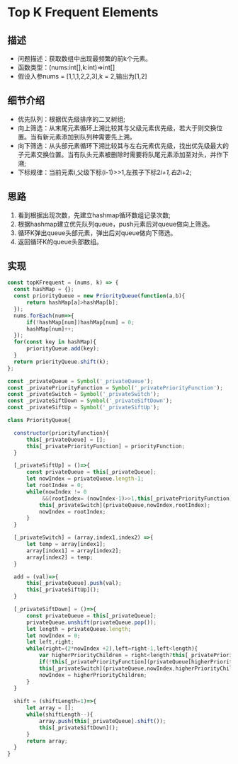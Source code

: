# Top K Frequent Elements
## 描述
- 问题描述：获取数组中出现最频繁的前k个元素。
- 函数类型：(nums:int[],k:int)=>int[]
- 假设入参nums = [1,1,1,2,2,3],k = 2,输出为[1,2]
## 细节介绍
- 优先队列：根据优先级排序的二叉树组;
- 向上筛选：从末尾元素循环上溯比较其与父级元素优先级，若大于则交换位置。当有新元素添加到队列种需要先上溯。
- 向下筛选：从头部元素循环下溯比较其与左右元素优先级，找出优先级最大的子元素交换位置。当有队头元素被删除时需要将队尾元素添加至对头，并作下溯;
- 下标规律：当前元素i,父级下标(i-1)>>1,左孩子下标2*i+1,右2*i+2;
## 思路
1. 看到根据出现次数，先建立hashmap循环数组记录次数;
2. 根据hashmap建立优先队列queue，push元素后对queue做向上筛选。
3. 循环K弹出queue头部元素，弹出后对queue做向下筛选。
4. 返回循环K的queue头部数组。
## 实现
  ```javascript
const topKFrequent = (nums, k) => {
    const hashMap = {};
    const priorityQueue = new PriorityQueue(function(a,b){
        return hashMap[a]>hashMap[b];
    });
    nums.forEach(num=>{
        if(!hashMap[num])hashMap[num] = 0;
        hashMap[num]++;
    });
    for(const key in hashMap){        
        priorityQueue.add(key); 
    }
    return priorityQueue.shift(k); 
};

const _privateQueue = Symbol('_privateQueue');
const _privatePriorityFunction = Symbol('_privatePriorityFunction');
const _privateSwitch = Symbol('_privateSwitch');
const _privateSiftDown = Symbol('_privateSiftDown');
const _privateSiftUp = Symbol('_privateSiftUp');

class PriorityQueue{

    constructor(priorityFunction){
        this[_privateQueue] = [];    
        this[_privatePriorityFunction] = priorityFunction;
    }

    [_privateSiftUp] = ()=>{
        const privateQueue = this[_privateQueue];
        let nowIndex = privateQueue.length-1;
        let rootIndex = 0;
        while(nowIndex != 0 
             &&(rootIndex= (nowIndex-1)>>1,this[_privatePriorityFunction](privateQueue[nowIndex],privateQueue[rootIndex]))){            
            this[_privateSwitch](privateQueue,nowIndex,rootIndex);
            nowIndex = rootIndex;
        }          
    }   

    [_privateSwitch] = (array,index1,index2) =>{
        let temp = array[index1];
        array[index1] = array[index2];
        array[index2] = temp;
    }

    add = (val)=>{
        this[_privateQueue].push(val);
        this[_privateSiftUp]();
    }

    [_privateSiftDown] = ()=>{        
        const privateQueue = this[_privateQueue];
        privateQueue.unshift(privateQueue.pop());
        let length = privateQueue.length;
        let nowIndex = 0;
        let left,right;
        while(right=(2*nowIndex +2),left=right-1,left<length){                      
            var higherPriorityChildren = right<length?this[_privatePriorityFunction](privateQueue[left],privateQueue[right])?left:right:left;                
            if(!this[_privatePriorityFunction](privateQueue[higherPriorityChildren],privateQueue[nowIndex]))return;
            this[_privateSwitch](privateQueue,nowIndex,higherPriorityChildren);
            nowIndex = higherPriorityChildren;            
        }       
    }   
    
    shift = (shiftLength=1)=>{
        let array = [];
        while(shiftLength--){
            array.push(this[_privateQueue].shift());
            this[_privateSiftDown]();
        }        
        return array;
    }
}
  ```

